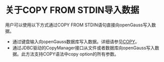 # 关于COPY FROM STDIN导入数据

用户可以使用以下方式通过COPY FROM STDIN语句直接向openGauss写入数据。

-   通过键盘输入向openGauss数据库写入数据。详细请参见[COPY](../SQLReference/COPY.md)。
-   通过JDBC驱动的CopyManager接口从文件或者数据库向openGauss写入数据。此方法支持COPY语法中copy option的所有参数。

